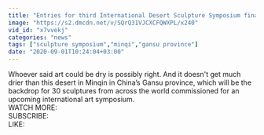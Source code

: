 ```yaml
---
title: "Entries for third International Desert Sculpture Symposium finalised"
image: "https://s2.dmcdn.net/v/SQrQ31VJCXCFQWXPL/x240"
vid_id: "x7vvekj"
categories: "news"
tags: ["sculpture symposium","minqi","gansu province"]
date: "2020-09-01T10:24:04+03:00"
---
```

Whoever said art could be dry is possibly right. And it doesn't get much drier than this desert in Minqin in China’s Gansu province, which will be the backdrop for 30 sculptures from across the world commissioned for an upcoming international art symposium.  <br>WATCH MORE:   <br>SUBSCRIBE:   <br>LIKE: 
